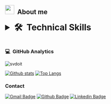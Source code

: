 <!--
**svdoit/svdoit** is a ✨ _special_ ✨ repository because its `README.md` (this file) appears on your GitHub profile.-->

## <img src="https://raw.githubusercontent.com/iampavangandhi/iampavangandhi/master/gifs/Hi.gif" width="30px">&nbsp; About me


<!-- ✔️ &nbsp; Sungshin W. Univ.🎓
<br>Convergence Security Engineering & Computer Engineering

✔️ &nbsp; Current Interest <br> Web, Server</p>
 -->
<details>
    <summary style="font-size:2em"><strong>🛠 &nbsp;Technical Skills </strong></summary>
    <ul style="list-style:none">
        <li>
            <img src="https://img.shields.io/badge/-Python-05122A?style=flat&logo=python" />
            <img src="https://img.shields.io/badge/-HTML-05122A?style=flat&logo=HTML5" />
            <img src="https://img.shields.io/badge/-CSS-05122A?style=flat&logo=CSS3&logoColor=1572B6" />
            <img src="https://img.shields.io/badge/-Markdown-05122A?style=flat&logo=markdown" />
        </li>
        <li>
            <img src="https://img.shields.io/badge/-Bootstrap-05122A?style=flat&logo=bootstrap&logoColor=563D7C" />
            <img src="https://img.shields.io/badge/-Django-05122A?style=flat&logo=django&logoColor=092E20" />
        </li>
        <li>
            <img src="https://img.shields.io/badge/-Git-05122A?style=flat&logo=git" />
            <img src="https://img.shields.io/badge/-GitHub-05122A?style=flat&logo=github" />
        </li>
    </ul>
</details>
<br>

### 💻 &nbsp;GitHub Analytics
<div align=left> <img src=https://komarev.com/ghpvc/?username=svdoit alt=svdoit /> </div>

[![Github stats](https://github-readme-stats.vercel.app/api?username=svdoit&show_icons=true&include_all_commits=true)](https://github.com/svdoit/github-readme-stats)
[![Top Langs](https://github-readme-stats.vercel.app/api/top-langs/?username=svdoit&layout=compact)](https://github.com/svdoit/github-readme-stats)


### Contact
[![Gmail Badge](https://img.shields.io/badge/Gmail-EA4335?style=flat&logo=Gmail&logoColor=white&link=mailto:codesoup21@gmail.com)](mailto:codesoup21@gmail.com) [![Github Badge](https://img.shields.io/badge/-svdoit-grey?style=flat&logo=github&logoColor=white&link=https://github.com/svdoit/)](https://www.github.com/svdoit/) [![Linkedin Badge](https://img.shields.io/badge/LinkedIn-0072b1?style=flat&logo=Linkedin&logoColor=white&link=https://www.linkedin.com/in/soovin-do/)](https://www.linkedin.com/in/soovin-do/)
